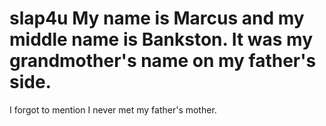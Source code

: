 # slap4u My name is Marcus and my middle name is Bankston. It was my grandmother's name on my father's side.
I forgot to mention I never met my father's mother.
